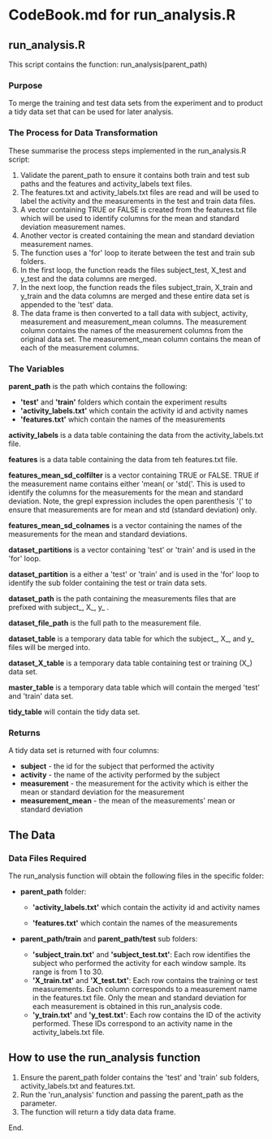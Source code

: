 # CodeBook.md for run_analysis.R

## run_analysis.R

This script contains the function:  run_analysis(parent_path)

### Purpose
To merge the training and test data sets from the experiment and to product a tidy data set that can be used for later analysis.

### The Process for Data Transformation
These summarise the process steps implemented in the run_analysis.R script:

1. Validate the parent_path to ensure it contains both train and test sub paths and the features and activity_labels text files.
2. The features.txt and activity_labels.txt files are read and will be used to label the activity and the measurements in the test and train data files.
3. A vector containing TRUE or FALSE is created from the features.txt file which will be used to identify columns for the mean and standard deviation measurement names.
4. Another vector is created containing the mean and standard deviation measurement names.
5. The function uses a 'for' loop to iterate between the test and train sub folders.
6. In the first loop, the function reads the files subject_test, X_test and y_test and the data columns are merged.
7. In the next loop, the function reads the files subject_train, X_train and y_train and the data columns are merged and these entire data set is appended to the 'test' data.
8. The data frame is then converted to a tall data with subject, activity, measurement and measurement_mean columns. The measurement column contains the names of the measurement columns from the original data set.  The measurement_mean column contains the mean of each of the measurement columns.

### The Variables
<b>parent_path</b> is the path which contains the following:
* <b>'test'</b> and <b>'train'</b> folders which contain the experiment results
* <b>'activity_labels.txt'</b> which contain the activity id and activity names
* <b>'features.txt'</b> which contain the names of the measurements

<b>activity_labels</b> is a data table containing the data from the activity_labels.txt file.

<b>features</b> is a data table containing the data from teh features.txt file.

<b>features_mean_sd_colfilter</b> is a vector containing TRUE or FALSE.  TRUE if the measurement name contains either 'mean( or 'std('.  This is used to identify the columns for the measurements for the mean and standard deviation. Note, the grepl expression includes the open parenthesis '(' to ensure that measurements are for mean and std (standard deviation) only.

<b>features_mean_sd_colnames</b> is a vector containing the names of the measurements for the mean and standard deviations.

<b>dataset_partitions</b> is a vector containing 'test' or 'train' and is used in the 'for' loop.

<b>dataset_partition</b> is a either a 'test' or 'train' and is used in the 'for' loop to identify the sub folder containing the test or train data sets.

<b>dataset_path</b> is the path containing the measurements files that are prefixed with subject_, X_, y_ .

<b>dataset_file_path</b> is the full path to the measurement file. 

<b>dataset_table</b> is a temporary data table for which the subject_, X_, and y_ files will be merged into.

<b>dataset_X_table</b> is a temporary data table containing test or training (X_) data set.

<b>master_table</b> is a temporary data table which will contain the merged 'test' and 'train' data set.

<b>tidy_table</b> will contain the tidy data set.

### Returns
A tidy data set is returned with four columns:
* <b>subject</b> - the id for the subject that performed the activity
* <b>activity</b> - the name of the activity performed by the subject
* <b>measurement</b> - the measurement for the activity which is either the mean or standard deviation for the measurement
* <b>measurement_mean</b> - the mean of the measurements' mean or standard deviation

## The Data

### Data Files Required
The run_analysis function will obtain the following files in the specific folder:

* <b>parent_path</b> folder:
  
  * <b>'activity_labels.txt'</b> which contain the activity id and activity names
  
  * <b>'features.txt'</b> which contain the names of the measurements
  
* <b>parent_path/train</b> and <b>parent_path/test</b> sub folders:
  
  * <b>'subject_train.txt'</b> and <b>'subject_test.txt'</b>: Each row identifies the subject who performed the activity for each window sample. Its range is from 1 to 30.
  * <b>'X_train.txt'</b> and <b>'X_test.txt'</b>: Each row contains the training or test measurements. Each column corresponds to a measurement name in the features.txt file. Only the mean and standard deviation for each measurement is obtained in this run_analysis code.
  * <b>'y_train.txt'</b> and <b>'y_test.txt'</b>: Each row contains the ID of the activity performed. These IDs correspond to an activity name in the activity_labels.txt file.

## How to use the run_analysis function

1. Ensure the parent_path folder contains the 'test' and 'train' sub folders, activity_labels.txt and features.txt.
2. Run the 'run_analysis' function and passing the parent_path as the parameter.
3. The function will return a tidy data data frame.

End.
